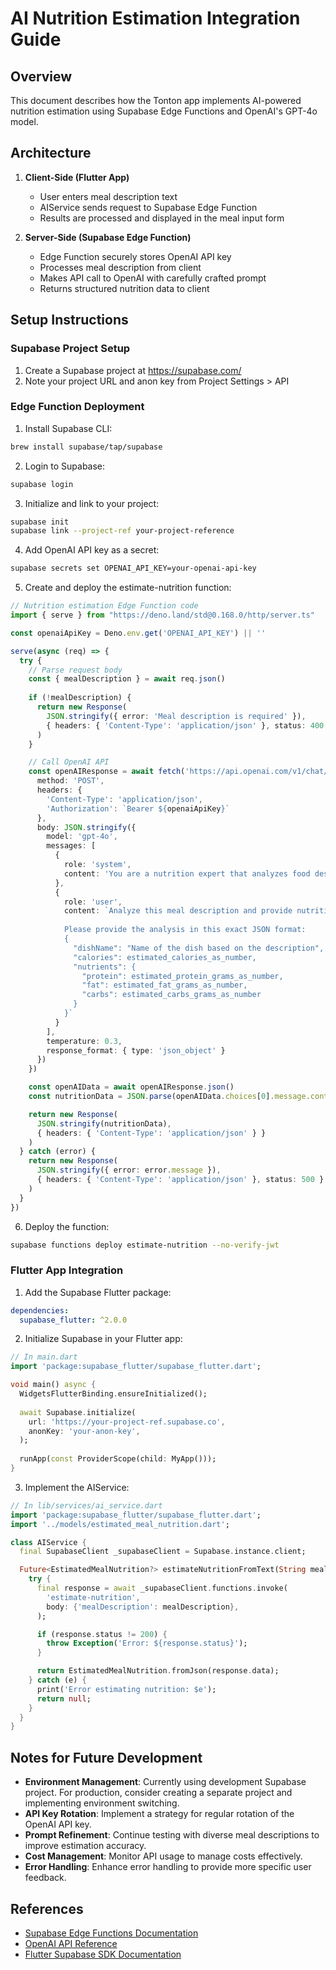 # AI Nutrition Estimation Integration Guide

## Overview

This document describes how the Tonton app implements AI-powered nutrition estimation using Supabase Edge Functions and OpenAI's GPT-4o model.

## Architecture

1. **Client-Side (Flutter App)**
   - User enters meal description text
   - AIService sends request to Supabase Edge Function
   - Results are processed and displayed in the meal input form

2. **Server-Side (Supabase Edge Function)**
   - Edge Function securely stores OpenAI API key
   - Processes meal description from client
   - Makes API call to OpenAI with carefully crafted prompt
   - Returns structured nutrition data to client

## Setup Instructions

### Supabase Project Setup

1. Create a Supabase project at https://supabase.com/
2. Note your project URL and anon key from Project Settings > API

### Edge Function Deployment

1. Install Supabase CLI:
```bash
brew install supabase/tap/supabase
```

2. Login to Supabase:
```bash
supabase login
```

3. Initialize and link to your project:
```bash
supabase init
supabase link --project-ref your-project-reference
```

4. Add OpenAI API key as a secret:
```bash
supabase secrets set OPENAI_API_KEY=your-openai-api-key
```

5. Create and deploy the estimate-nutrition function:
```typescript
// Nutrition estimation Edge Function code
import { serve } from "https://deno.land/std@0.168.0/http/server.ts"

const openaiApiKey = Deno.env.get('OPENAI_API_KEY') || ''

serve(async (req) => {
  try {
    // Parse request body
    const { mealDescription } = await req.json()
    
    if (!mealDescription) {
      return new Response(
        JSON.stringify({ error: 'Meal description is required' }),
        { headers: { 'Content-Type': 'application/json' }, status: 400 }
      )
    }

    // Call OpenAI API
    const openAIResponse = await fetch('https://api.openai.com/v1/chat/completions', {
      method: 'POST',
      headers: {
        'Content-Type': 'application/json',
        'Authorization': `Bearer ${openaiApiKey}`
      },
      body: JSON.stringify({
        model: 'gpt-4o',
        messages: [
          {
            role: 'system',
            content: 'You are a nutrition expert that analyzes food descriptions and estimates their nutritional content. Respond ONLY with valid JSON with no explanation or commentary.'
          },
          {
            role: 'user',
            content: `Analyze this meal description and provide nutritional estimates: "${mealDescription}"
            
            Please provide the analysis in this exact JSON format:
            {
              "dishName": "Name of the dish based on the description",
              "calories": estimated_calories_as_number,
              "nutrients": {
                "protein": estimated_protein_grams_as_number,
                "fat": estimated_fat_grams_as_number,
                "carbs": estimated_carbs_grams_as_number
              }
            }`
          }
        ],
        temperature: 0.3,
        response_format: { type: 'json_object' }
      })
    })

    const openAIData = await openAIResponse.json()
    const nutritionData = JSON.parse(openAIData.choices[0].message.content)

    return new Response(
      JSON.stringify(nutritionData),
      { headers: { 'Content-Type': 'application/json' } }
    )
  } catch (error) {
    return new Response(
      JSON.stringify({ error: error.message }),
      { headers: { 'Content-Type': 'application/json' }, status: 500 }
    )
  }
})
```

6. Deploy the function:
```bash
supabase functions deploy estimate-nutrition --no-verify-jwt
```

### Flutter App Integration

1. Add the Supabase Flutter package:
```yaml
dependencies:
  supabase_flutter: ^2.0.0
```

2. Initialize Supabase in your Flutter app:
```dart
// In main.dart
import 'package:supabase_flutter/supabase_flutter.dart';

void main() async {
  WidgetsFlutterBinding.ensureInitialized();
  
  await Supabase.initialize(
    url: 'https://your-project-ref.supabase.co',
    anonKey: 'your-anon-key',
  );
  
  runApp(const ProviderScope(child: MyApp()));
}
```

3. Implement the AIService:
```dart
// In lib/services/ai_service.dart
import 'package:supabase_flutter/supabase_flutter.dart';
import '../models/estimated_meal_nutrition.dart';

class AIService {
  final SupabaseClient _supabaseClient = Supabase.instance.client;

  Future<EstimatedMealNutrition?> estimateNutritionFromText(String mealDescription) async {
    try {
      final response = await _supabaseClient.functions.invoke(
        'estimate-nutrition',
        body: {'mealDescription': mealDescription},
      );

      if (response.status != 200) {
        throw Exception('Error: ${response.status}');
      }

      return EstimatedMealNutrition.fromJson(response.data);
    } catch (e) {
      print('Error estimating nutrition: $e');
      return null;
    }
  }
}
```

## Notes for Future Development

- **Environment Management**: Currently using development Supabase project. For production, consider creating a separate project and implementing environment switching.
- **API Key Rotation**: Implement a strategy for regular rotation of the OpenAI API key.
- **Prompt Refinement**: Continue testing with diverse meal descriptions to improve estimation accuracy.
- **Cost Management**: Monitor API usage to manage costs effectively.
- **Error Handling**: Enhance error handling to provide more specific user feedback.

## References

- [Supabase Edge Functions Documentation](https://supabase.com/docs/guides/functions)
- [OpenAI API Reference](https://platform.openai.com/docs/api-reference)
- [Flutter Supabase SDK Documentation](https://supabase.com/docs/reference/dart/introduction)